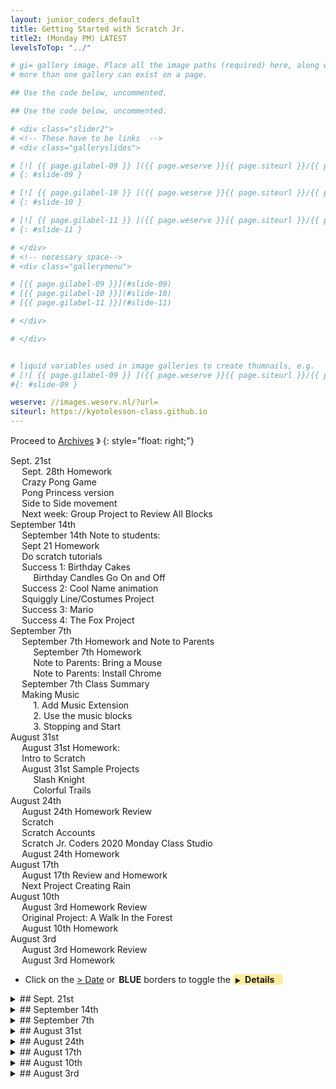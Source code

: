 ```yaml
---
layout: junior_coders_default
title: Getting Started with Scratch Jr.
title2: (Monday PM) LATEST
levelsToTop: "../"

# gi= gallery image. Place all the image paths (required) here, along with an (optional) label (goes above the image)then paste the raw markdown in teh appropriate place.
# more than one gallery can exist on a page.

## Use the code below, uncommented.

## Use the code below, uncommented.

# <div class="slider2">
# <!-- These have to be links  -->
# <div class="galleryslides">

# [![ {{ page.gilabel-09 }} ]({{ page.weserve }}{{ page.siteurl }}/{{ page.dir }}{{ page.giurl-09 }}&w=477 )](./{{ page.giurl-09 }}){: target="_blank"}
# {: #slide-09 }

# [![ {{ page.gilabel-10 }} ]({{ page.weserve }}{{ page.siteurl }}/{{ page.dir }}{{ page.giurl-10 }}&w=477 )](./{{ page.giurl-10 }}){: target="_blank"}
# {: #slide-10 }

# [![ {{ page.gilabel-11 }} ]({{ page.weserve }}{{ page.siteurl }}/{{ page.dir }}{{ page.giurl-11 }}&w=477 )](./{{ page.giurl-11 }}){: target="_blank"}
# {: #slide-11 }

# </div>
# <!-- necessary space-->
# <div class="gallerymenu">

# [{{ page.gilabel-09 }}](#slide-09) 
# [{{ page.gilabel-10 }}](#slide-10)  
# [{{ page.gilabel-11 }}](#slide-11) 

# </div>

# </div>


# liquid variables used in image galleries to create thumnails, e.g.
# [![ {{ page.gilabel-09 }} ]({{ page.weserve }}{{ page.siteurl }}/{{ page.dir }}{{ page.giurl-09 }}&w=477 )](./{{ page.giurl-09 }}){: target="_blank"}
#{: #slide-09 }

weserve: //images.weserv.nl/?url=
siteurl: https://kyotolesson-class.github.io
---
```



 
Proceed to [Archives](./a_mon0500pm-Archives.html) 》 
{: style="float: right;"}
<br clear="both">

<div id="toc">

* [Sept. 21st](#sept-21st)
  * [Sept. 28th Homework](#sept-28th-homework)
  * [Crazy Pong Game](#crazy-pong-game)
  * [Pong  Princess version](#pong-princess-version)
  * [Side to Side movement](#side-to-side-movement)
  * [Next week: Group Project to Review All Blocks](#next-week-group-project-to-review-all-blocks)
* [September 14th](#september-14th)
  * [September 14th Note to students:](#september-14th-note-to-students)
  * [Sept 21 Homework](#sept-21-homework)
  * [Do scratch tutorials](#do-scratch-tutorials)
  * [Success 1: Birthday Cakes](#success-1-birthday-cakes)
    * [Birthday Candles Go On and Off](#birthday-candles-go-on-and-off)
  * [Success 2: Cool Name animation](#success-2-cool-name-animation)
  * [Squiggly Line/Costumes Project](#squiggly-linecostumes-project)
  * [Success 3: Mario](#success-3-mario)
  * [Success 4: The Fox Project](#success-4-the-fox-project)
* [September 7th](#september-7th)
  * [September 7th Homework and Note to Parents](#september-7th-homework-and-note-to-parents)
    * [September 7th Homework](#september-7th-homework)
    * [Note to Parents: Bring a Mouse](#note-to-parents-bring-a-mouse)
    * [Note to Parents: Install Chrome](#note-to-parents-install-chrome)
  * [September 7th Class Summary](#september-7th-class-summary)
  * [Making Music](#making-music)
    * [1. Add Music Extension](#1-add-music-extension)
    * [2. Use the music blocks](#2-use-the-music-blocks)
    * [3. Stopping  and Start](#3-stopping-and-start)
* [August 31st](#august-31st)
  * [August 31st Homework:](#august-31st-homework)
  * [Intro to Scratch](#intro-to-scratch)
  * [August 31st Sample Projects](#august-31st-sample-projects)
    * [Slash Knight](#slash-knight)
    * [Colorful Trails](#colorful-trails)
* [August 24th](#august-24th)
  * [August 24th Homework Review](#august-24th-homework-review)
  * [Scratch](#scratch)
  * [Scratch Accounts](#scratch-accounts)
  * [Scratch Jr. Coders 2020 Monday Class Studio](#scratch-jr-coders-2020-monday-class-studio)
  * [August 24th Homework](#august-24th-homework)
* [August 17th](#august-17th)
  * [August 17th Review and Homework](#august-17th-review-and-homework)
  * [Next Project Creating Rain](#next-project-creating-rain)
* [August 10th](#august-10th)
  * [August 3rd Homework Review](#august-3rd-homework-review)
  * [Original Project: A Walk In the Forest](#original-project-a-walk-in-the-forest)
  * [August 10th Homework](#august-10th-homework)
* [August 3rd](#august-3rd)
  * [August 3rd Homework Review](#august-3rd-homework-review-1)
  * [August 3rd Homework](#august-3rd-homework)

</div>

* Click on the [> Date]() or <span style="color: var(--borderblue);  border-left: 9px solid var(--borderblue)!important;border-radius: 4px 4px; font-weight: bold; padding-left: 2px;">BLUE</span> borders to toggle the <span style="background-color:#ffeca0; border-left: 10px solid var(--borderblue) !important;border-radius: 4px 4px;"><b>  &nbsp;<span style="font-size: 70%">▶︎</span>&nbsp;&nbsp;Details&nbsp;&nbsp;&nbsp;&nbsp;</b></span>

<details>
<summary>## Sept. 21st
</summary>

## Sept. 21st

 
### Sept. 28th Homework

The homework is:

* Do one more tutorial
* Continue working on whatever projects you have started

### Crazy Pong Game

Today we focused on the Pong tutorial. We changed the background, and styled the ball and paddle.

<iframe src="https://scratch.mit.edu/projects/427629054/embed" allowtransparency="true" width="485" height="402" frameborder="0" scrolling="no" allowfullscreen></iframe>


The code also plays a sound if the ball touches the paddle.

![](https://i.imgur.com/pnpjaiy.jpg)

### Pong  Princess version

{% include giphy.html link="https://media.giphy.com/media/LKlYWuuvT8X8jNhK3K/" %} 


The ball moves at a diagonal, bouncing off the edges. It tells the the paddle (a princess!) when it has hit it.

![](https://i.imgur.com/dkOBG9i.jpg)


The paddle, in the form of a princess, follows the mouse with the set x to mouse x block. It also receives the message to speak.

![](https://i.imgur.com/SkdnaFx.jpg)


### Side to Side movement

Another project focused on adding many new characters. 

![](https://i.imgur.com/NBrGvHE.jpeg)

One character moves from side to side. It also knows how to bounce when it meets the dge. In addition, since it is going side to side, it wants a left-right rotation style (otherwise the character flips and comes back upside down),


![](https://i.imgur.com/A5MCaTQ.jpg)

### Next week: Group Project to Review All Blocks 

The kids are very excited to start coding games and other advanced projects. Next week we will make a group project where the focus will be learning how each block works. We will focus on movement blocks, and all the blocks we have used so far. This will help up be able to think about what is possible in Scratch and design our own games!!


</details>
 

<details>
<summary>## September 14th
</summary>

## September 14th


### September 14th Note to students: 

Today's class was a bit challenging. Everyone was very eager to explore new Scratch projects, but I understand and it was natural if you had the feeling that some things are a little hard still. Hang in there!! 

I really encourage you to try the tutorials before getting too far into your own big projects. Of course it is exciting that there are lots of fancy projects and games to make, but you have to walk before you can run. 

For me, the important thing is that everyone made a lot of progress individually in this class! You can be proud of what you did! These notes are to highlight and help you see the progress you made. 

Again, please try the tutorials!!! It really will help!

### Sept 21 Homework

The homework is to:

* Review the class notes
* Finish the Animate My Name Tutorial  
* Keep working you whatever projects you started

### Do scratch tutorials

I started the class by asking kids look at and copy the [animate a name tutorial](https://scratch.mit.edu/projects/editor/?tutorial=all) tutorial. Here is a slow video walkthrough:

{% include youtubelazy.html  videoID="8mcwvngI98U" %}


Most kids were very eager to start their own projects, so I had them work on the tutorial and went around the room to hear their ideas for their individual projects (as int he homework) before they started working on them.

### Success 1: Birthday Cakes

One success was making a birthday song/cake project. The project had two goals:

1. Making birthday candles light and unlight
2. Clicking dots to make the music stop and start

#### Birthday Candles Go On and Off

Small Dot sprites on the radio act as buttons. When you click the buttons, they turn the music on and off. 

![radio](https://i.imgur.com/q5NWd54.jpg)

The Cake sprite has 2 costumes.

![cake](https://i.imgur.com/a8WWROh.jpg)


The pink dot code makes the music play, and sends a message to the cake.  [](# "I corrected the student's project so the candles go out *after* the music plays."). The broadcast message block is just like the send message block in Scratch Jr., but more powerful.

![send message](https://i.imgur.com/thdqNMT.jpg)

When the cake gets the message, it changes costume. This make it seems the candles are going out.

![get message](https://i.imgur.com/ctYUBO0.jpg)

The red dot makes the music stop.

![stop music](https://i.imgur.com/IB9SwJh.jpg)

This is an excellent first project. Though you may have wanted to do more...it is a very good start. 

### Success 2: Cool Name animation

Letter sprites make the student's name appear sequentially. The key to this project is also using message blocks. On start, the letter sprites hide, wait, then each letter appears, waits, and tells the next to appear. 

![hide show broadcast](https://i.imgur.com/oF20zHM.jpg)

Continuing down the line, the sprites appear in sequence,

![start hide and when receive show  broadcast](https://i.imgur.com/Ic1XIle.jpg)

ending in a cool pair of sunglasses (my favorite touch!). 

![sunglasses](https://i.imgur.com/295we4t.jpg)
![hide show when receive](https://i.imgur.com/Zi1LNCL.jpg)

### Squiggly Line/Costumes Project

This emulated a more [advanced project](https://scratch.mit.edu/projects/418429641). Because of this, it was a bit tough, but they made a good start by using the "next costume" trick to change through a series of costumes. 


{% include giphy.html link="https://media.giphy.com/media/Q5dlB0kBckYD20Rgfl/" %} 

If you look at the original project this is exactly what it is, except repeated many times. The original project has 104 costumes!!

{% include giphy.html link="https://media.giphy.com/media/WsSDxggvsefJRAKLL3/" %}{: width="30%" height="400px"} 

<iframe src="https://scratch.mit.edu/projects/418429641/embed" allowtransparency="true" width="485" height="402" frameborder="0" scrolling="no" allowfullscreen></iframe>


These two are both great projects, and worth continuing!

### Success 3: Mario 

The king of all video games is of course Mario. Another student asked about how to make a character jump like Mario does. There is a simple way:

<pre class="blocks"><div class="scratchblocks"><svg version="1.1" width="173" height="102"><defs><filter id="bevelFilter" x0="-50%" y0="-50%" width="200%" height="200%"><feGaussianBlur result="blur-1" in="SourceAlpha" stdDeviation="1 1"></feGaussianBlur><feFlood result="flood-2" in="undefined" flood-color="#fff" flood-opacity="0.15"></feFlood><feOffset result="offset-3" in="blur-1" dx="1" dy="1"></feOffset><feComposite result="comp-4" operator="arithmetic" in="SourceAlpha" in2="offset-3" k2="1" k3="-1"></feComposite><feComposite result="comp-5" operator="in" in="flood-2" in2="comp-4"></feComposite><feFlood result="flood-6" in="undefined" flood-color="#000" flood-opacity="0.7"></feFlood><feOffset result="offset-7" in="blur-1" dx="-1" dy="-1"></feOffset><feComposite result="comp-8" operator="arithmetic" in="SourceAlpha" in2="offset-7" k2="1" k3="-1"></feComposite><feComposite result="comp-9" operator="in" in="flood-6" in2="comp-8"></feComposite><feMerge result="merge-10"><feMergeNode in="SourceGraphic"></feMergeNode><feMergeNode in="comp-5"></feMergeNode><feMergeNode in="comp-9"></feMergeNode></feMerge></filter><filter id="inputBevelFilter" x0="-50%" y0="-50%" width="200%" height="200%"><feGaussianBlur result="blur-1" in="SourceAlpha" stdDeviation="1 1"></feGaussianBlur><feFlood result="flood-2" in="undefined" flood-color="#fff" flood-opacity="0.15"></feFlood><feOffset result="offset-3" in="blur-1" dx="-1" dy="-1"></feOffset><feComposite result="comp-4" operator="arithmetic" in="SourceAlpha" in2="offset-3" k2="1" k3="-1"></feComposite><feComposite result="comp-5" operator="in" in="flood-2" in2="comp-4"></feComposite><feFlood result="flood-6" in="undefined" flood-color="#000" flood-opacity="0.7"></feFlood><feOffset result="offset-7" in="blur-1" dx="1" dy="1"></feOffset><feComposite result="comp-8" operator="arithmetic" in="SourceAlpha" in2="offset-7" k2="1" k3="-1"></feComposite><feComposite result="comp-9" operator="in" in="flood-6" in2="comp-8"></feComposite><feMerge result="merge-10"><feMergeNode in="SourceGraphic"></feMergeNode><feMergeNode in="comp-5"></feMergeNode><feMergeNode in="comp-9"></feMergeNode></feMerge></filter><filter id="inputDarkFilter" x0="-50%" y0="-50%" width="200%" height="200%"><feFlood result="flood-1" in="undefined" flood-color="#000" flood-opacity="0.2"></feFlood><feComposite result="comp-2" operator="in" in="flood-1" in2="SourceAlpha"></feComposite><feMerge result="merge-3"><feMergeNode in="SourceGraphic"></feMergeNode><feMergeNode in="comp-2"></feMergeNode></feMerge></filter><path d="M1.504 21L0 19.493 4.567 0h1.948l-.5 2.418s1.002-.502 3.006 0c2.006.503 3.008 2.01 6.517 2.01 3.508 0 4.463-.545 4.463-.545l-.823 9.892s-2.137 1.005-5.144.696c-3.007-.307-3.007-2.007-6.014-2.51-3.008-.502-4.512.503-4.512.503L1.504 21z" fill="#3f8d15" id="greenFlag"></path><path d="M6.724 0C3.01 0 0 2.91 0 6.5c0 2.316 1.253 4.35 3.14 5.5H5.17v-1.256C3.364 10.126 2.07 8.46 2.07 6.5 2.07 4.015 4.152 2 6.723 2c1.14 0 2.184.396 2.993 1.053L8.31 4.13c-.45.344-.398.826.11 1.08L15 8.5 13.858.992c-.083-.547-.514-.714-.963-.37l-1.532 1.172A6.825 6.825 0 0 0 6.723 0z" fill="#fff" id="turnRight"></path><path d="M3.637 1.794A6.825 6.825 0 0 1 8.277 0C11.99 0 15 2.91 15 6.5c0 2.316-1.253 4.35-3.14 5.5H9.83v-1.256c1.808-.618 3.103-2.285 3.103-4.244 0-2.485-2.083-4.5-4.654-4.5-1.14 0-2.184.396-2.993 1.053L6.69 4.13c.45.344.398.826-.11 1.08L0 8.5 1.142.992c.083-.547.514-.714.963-.37l1.532 1.172z" fill="#fff" id="turnLeft"></path><path d="M0 0L4 4L0 8Z" fill="#111" id="addInput"></path><path d="M4 0L4 8L0 4Z" fill="#111" id="delInput"></path><g id="loopArrow"><path d="M8 0l2 -2l0 -3l3 0l-4 -5l-4 5l3 0l0 3l-8 0l0 2" fill="#000" opacity="0.3"></path><path d="M8 0l2 -2l0 -3l3 0l-4 -5l-4 5l3 0l0 3l-8 0l0 2" fill="#fff" opacity="0.9" transform="translate(-1 -1)"></path></g></defs><g><g transform="translate(0 0)"><g transform="translate(2 0)"><path d="M 0 12 L 0 12 A 80 80 0 0 1 80 10 L 166 10 L 169 13 L 169 30 L 166 33 L 27 33 L 24 36 L 16 36 L 13 33 L 3 33 L 0 30 Z" class="sb-events sb-bevel"></path><text x="0" y="10" class="sb-label " transform="translate(6 16)">when</text><g transform="translate(38 15)"><g width="58" height="14" class="sb-input sb-input-dropdown"><rect x="0" y="0" width="58" height="14" class="sb-events sb-darker"></rect></g><text x="0" y="10" class="sb-label sb-literal-dropdown" transform="translate(4 0)">up arrow</text><polygon points="7 0 3.5 4 0 0" fill="#000" opacity="0.6" transform="translate(48 5)"></polygon></g><text x="0" y="10" class="sb-label " transform="translate(100 16)">key</text><text x="0" y="10" class="sb-label " transform="translate(122 16)">pressed</text></g><g transform="translate(2 33)"><path d="M 0 3 L 3 0 L 13 0 L 16 3 L 24 3 L 27 0 L 93 0 L 96 3 L 96 19 L 93 22 L 27 22 L 24 25 L 16 25 L 13 22 L 3 22 L 0 19 Z" class="sb-motion sb-bevel"></path><text x="0" y="10" class="sb-label " transform="translate(6 5)">change</text><text x="0" y="10" class="sb-label " transform="translate(47 5)">y</text><text x="0" y="10" class="sb-label " transform="translate(57 5)">by</text><g transform="translate(73 4)"><rect x="0" y="0" width="17" height="14" class="sb-input sb-input-string"></rect><text x="0" y="10" class="sb-label sb-literal-string" transform="translate(4 0)">10</text></g></g><g transform="translate(2 55)"><path d="M 0 3 L 3 0 L 13 0 L 16 3 L 24 3 L 27 0 L 77 0 L 80 3 L 80 19 L 77 22 L 27 22 L 24 25 L 16 25 L 13 22 L 3 22 L 0 19 Z" class="sb-control sb-bevel"></path><text x="0" y="10" class="sb-label " transform="translate(6 5)">wait</text><g transform="translate(32 4)"><path d="M 6.5 0 L 8.5 0 A 6.5 6.5 0 0 1 8.5 13 L 6.5 13 A 6.5 6.5 0 0 1 6.5 0 Z" class="sb-input sb-input-number"></path><text x="0" y="10" class="sb-label sb-literal-number" transform="translate(5 0)">1</text></g><text x="0" y="10" class="sb-label " transform="translate(51 5)">secs</text></g><g transform="translate(2 77)"><path d="M 0 3 L 3 0 L 13 0 L 16 3 L 24 3 L 27 0 L 99 0 L 102 3 L 102 19 L 99 22 L 27 22 L 24 25 L 16 25 L 13 22 L 3 22 L 0 19 Z" class="sb-motion sb-bevel"></path><text x="0" y="10" class="sb-label " transform="translate(6 5)">change</text><text x="0" y="10" class="sb-label " transform="translate(47 5)">y</text><text x="0" y="10" class="sb-label " transform="translate(57 5)">by</text><g transform="translate(73 4)"><rect x="0" y="0" width="23" height="14" class="sb-input sb-input-string"></rect><text x="0" y="10" class="sb-label sb-literal-string" transform="translate(4 0)">-10</text></g></g></g></g></svg></div></pre>

Of course there are more complicated ways that include moving forwards and gravity and other things, but as a beginning, this is a start.

Another important element of a Mario game is how to move the background. Using series of costumes this can look very smooth, but it takes a while to understand [how to do it](https://scratch.mit.edu/projects/76150/).

<iframe src="https://scratch.mit.edu/projects/76150/embed" allowtransparency="true" width="485" height="402" frameborder="0" scrolling="no" allowfullscreen></iframe>


### Success 4: The Fox Project

The Animate My Name tutorial seems very simple, it has a lot fo room for development. One student patiently followed the tutorial to create an alphabet beatbox. They added a background and the letters FOX. Pressing the letter F made music play, and the other letters changed color when touched.

![play music](https://i.imgur.com/dXcq0qC.jpg)

![change color](https://i.imgur.com/6Lb1kuh.jpg)

We had a lot of fun dancing to the music!!!

This project has room for development. For example, the colors of the characters could change when the music changes. That would be very flashy. The limit is your imagination.

</details>


<details>
<summary>## September 7th
</summary>

## September 7th

### September 7th Homework and Note to Parents

#### September 7th Homework

1. *On paper* (**NOT IN SCRATCH**) make a plan for a project you want to do in Scratch. 
  For example:
   1. What is the goal of the game/project? How do you succeed? What are the challenges? What is the story?
   2. What are the actions that players can take using the mouse and keyboard? 
   3. What sprites are there? Who are the actors and what are the objects you need?
   4. What backdrops do you need? What are the settings (places) where things happen?
2. (Optional) If you want to work in scratch, make improvements to the Colorful Trails Project. Show me what you can do! Do your best to figure out on your own things such as how to:
   1. Add buttons that do things
   2. Add music and sounds
   3. Add additional movements
   4. Add/Change costumes and backdrops.
   5. Create a second screen?
3. (Optional) There were lots of new ideas last week. It would be a good idea to review (at least the pictures of) what we did in class (below). Can you do everything we covered (see below)? 

#### Note to Parents: Bring a Mouse
Some children struggled using touchpads. I recommend having children **bring a computer mouse** to class.

#### Note to Parents: Install Chrome
Students are using different browsers. To avoid confusion we are wondering, if possible, if parents could **install Chrome** on their child's computer. Here is the [download link](https://support.google.com/chrome/answer/95346). 



### September 7th Class Summary

Today I began with a rough overview of Scratch:

We covered, briefly, how to:
* add a costume to the background and sprites
* save and import a photo.
* make sprites speak
* add music extension
* press a key (`b`) to [change the background](https://i.imgur.com/u2PdPmu.jpg)
![change the background](https://i.imgur.com/u2PdPmu.jpg)
* press a key (`s`) to [play sounds](https://i.imgur.com/K0QXkIn.jpg)
![play sounds](https://i.imgur.com/K0QXkIn.jpg)
* Say words [in different languages and accents](https://i.imgur.com/6dUphu8.jpg)
![in different languages and accents](https://i.imgur.com/6dUphu8.jpg)

A lot of new information, so we will go over all this again as the class continues.

### Making Music 
*Note that sounds and music are different for scratch. Sounds are recorded, music is played.*
#### 1. Add Music Extension
To make music using instruments you have to add [music extension](https://media.giphy.com/media/QTmDHXHASop0qWUDFn/giphy.gif)

{% include giphy.html link="https://media.giphy.com/media/QTmDHXHASop0qWUDFn/" %} 

#### 2. Use the music blocks
Then music blocks appear at the bottom of the block section and you can use them just like the sound blocks:

![play music](https://i.imgur.com/44g6H5Y.jpg)


* remember, the music blocks and the sound blocks are different!!

#### 3. Stopping  and Start
The question "how to make the music stop" came up. One "quick" way to make the music stop is to set volume to zero by [pressing a key](https://i.imgur.com/LkwBOiN.jpg):

![stop music by setting volume to 0%](https://i.imgur.com/LkwBOiN.jpg) 

This doesn't work too well. To do it properly though is a bit difficult!!!! It requires the "[forever repeat until costume trick](https://i.imgur.com/2FneO4Y.jpg)".

![stop music forever repeat until costume trick](https://i.imgur.com/2FneO4Y.jpg)

I will explain this in a future class!



</details>
 

<details>
<summary>## August 31st
</summary>

## August 31st


### August 31st Homework:

The homework is to look inside the Colorful Trails Project (see below) and think about:

1. How could we make Colorful Trails more interesting? (e.g. make it slower, add music, etc.)
2. How could we add more characters and backgrounds
3. How to make it so if I press "c" it clears the board.

Here is my [example remix](https://scratch.mit.edu/projects/421636996/). Loot at how I:

* changed the costumes to letters to spell out my name
* added music 
* added buttons to stop and go:

<iframe src="https://scratch.mit.edu/projects/421636996/embed" allowtransparency="true"  width="485" height="485" frameborder="0" scrolling="no" allowfullscreen></iframe>


### Intro to Scratch 

Today I gave a basic outline of the scratch website. I explained how to: 

* Find your User ID, Stuff, and mailbox

You can see in the picture below how to get **your profile** page, **your stuff** page, **account settings**, and how to **sign out**. The folder icon (With the orange S) also goes to **your stuff**.


![folder in the upper right](https://i.imgur.com/vN7VHRa.jpg)


* Find the [Jr. Coders 2020 Monday Class Studio](https://scratch.mit.edu/studios/27394220/) 


On your profile page is a section called "Studios I'm Following". I have  added the  [Jr. Coders Monday studio](https://scratch.mit.edu/studios/27394220/) is where I will occasionally post assignments and other items for the class. 

![profile ](https://i.imgur.com/lFK8l6t.jpg)


* Go to My Stuff

The **my stuff** page is where your projects and studios are found. You can see buttons (top right) for creating **new projects**, **new studios**.

![](https://i.imgur.com/ThRgNql.jpg)

* Remix, add to studio, favorite, see inside

From project pages you can:

1. Remix: Make your own copy of a project so you can edit it
2. Add a project to a studio, which is a way of collecting projects you like.
3. Favorite: This is another way to collect projects. This also appears on the **your stuff** page. 
4. See inside: This allows you to look at the code inside a project.
5. Run the project: Click one of the green flags.
6. Stop a project: click the red stop sign.
![project page](https://i.imgur.com/B5ySkDH.jpg)


### August 31st Sample Projects 

#### Slash Knight 
We opened some sample projects. [Slash Knight](https://scratch.mit.edu/projects/419503825/) was especially popular.

<iframe src="https://scratch.mit.edu/projects/419503825/embed" allowtransparency="true"  width="485" height="485" frameborder="0" scrolling="no" allowfullscreen></iframe>

#### Colorful Trails
Another popular project was the [Colorful Trails Project](https://scratch.mit.edu/projects/10001052/).

<iframe src="https://scratch.mit.edu/projects/10001052/embed" allowtransparency="true"  width="485" height="485" frameborder="0" scrolling="no" allowfullscreen></iframe>


Kids made a remix of it, and we did a preliminary review of how to:

* create new backgrounds and characters 
* save our projects and the 
* different blocks 
  
without going into too much detail. 

</details>


<details>
<summary>## August 24th 
</summary>

## August 24th 


### August 24th Homework Review 

We did a brief review of what kids had been working on for the week based on the Walk Though the Forest project. I had planned to work on the Creating Rain Project (as I said last week), I told students that we might transition to using Scratch. The kids were very excited to see what it was like, so that became the focus of the day. 

### Scratch

Scratch is web based. We visited [the scratch website](http://scratch.mit.edu) and by pressing the "Create" button students could start exploring. Kids were very interested in choosing sprites: 

![choosing](https://i.imgur.com/ImoUoyE.jpg){: target="_blank_"}

and editing sprites: 

![editing](https://i.imgur.com/NpAvJPh.jpg){: target="_blank_"}

### Scratch Accounts

To make it easier to manage the student accounts I have created accounts and passwords for each student. These will be send to each student separately. Once you have your login information, [login to the scratch website](http://scratch.mit.edu){: target="_blank_"} using the id and password. 

### Scratch Jr. Coders 2020 Monday Class Studio

Scratch lets you group related projects into Studios. I have created a studio just for the Jr. Coders 2020 Monday Class. For the student accounts I have set them to ["follow" this studio](https://scratch.mit.edu/studios/27394220/){: target="_blank_"}. 

Inside the studio you can see [my Sample Shared Project](https://scratch.mit.edu/projects/420090077/){: target="_blank_"}. We will look at this more closely next class, but here you can see how it looks:

<iframe src="https://scratch.mit.edu/projects/420090077/embed" allowtransparency="true" width="485" height="485" frameborder="0" scrolling="no" allowfullscreen></iframe>


### August 24th Homework 

For the next few weeks we will do a combination of finishing Scratch Jr. and Starting Scratch. The homework is to:

* Finish any Scratch Jr. projects you are working on
* Visit and/or Log into Scratch and start exploring and playing. 

</details>

<details>
<summary>## August 17th 
</summary>

## August 17th 

### August 17th Review and Homework 

There were only 2 kids today, so we just continued to work on the Walk throught the forest project. The main idea of the project is that the character just continues to walk along on one screen and things come along and happen to him. The extended video below shows what I mean. See how the poison rain comes and he is touched by it. Some ideas of what could happen next:

* A mountain comes and he has to climb it.
* A fairy comes and offers him a glass of water.
* Many flies come and chase him out of the screen into another screen, or into a river.

Add your own!! 


{% include niceimage-galleryNoTableweserveGifsNoLink.html folder="/images/2020-08-17/" %}

### Next Project Creating Rain

Once we finish this project we will learn how to make rain.

{% include youtubelazy.html  videoID="0wJYLXfESJ4" %}

</details>

<details>
<summary>## August 10th 
</summary>

## August 10th

### August 3rd Homework Review

As usual, we review the homework. The main goal of the project was to show how to create the illusion of movement using moving characters and screen transitions. 

### Original Project: A Walk In the Forest 
I created the A Walk In the Forest Project to help reinforce that idea. The project creates the illusion of continuous motion by having characters moving continuously behind a fixed character. I showed the students the project and their first challenge was to recreate the project. They had to discover:

* Adding 3 grass elements to the bottom of the screen and having them move right continuously makes it look like the cat is moving.
* Adding several trees also moving makes it look like he is walking in a forest. 

The next stage was making it look like he is coming out of the forest:

* The trees run through a few 20 step loops, one loop for each time across the screen.
* At the end, each tree has to move just the right amount to get to the left edge of the screen before disappearing.
* This takes a little math. They have to find the starting position of each tree, and add just that amount to the motion, then disappear.

{% include niceimage-galleryNoTableweserveGifsNoLink.html folder="/images/2020-08-10/" %}


### August 10th Homework
The homework is to now make the cat move onto a new environment, such as having rain appear (you can just see it start to happen in the image above), or animals flying. How can you make these appear at just the right moment, and make it seems like the cat is walking through them? Good luck!

Here is a full example. Notice how the clouds appear. For example, another character might appear from the right, and the two characters might fight in the center, then the character could move on. 

{% include niceimage-galleryNoTableweserveGifsNoLink.html folder="/images/2020-08-17/" %}


</details>

<details>
<summary>## August 3rd
</summary>

##  August 3rd 

### August 3rd Homework Review 


We reviewed Flying Project Homework. Some kids used the same background, but some chose a night scene or other scene. Most kids were able to create the first screen with ease, so we moved on to how to create the cool "rising into the sky" effect. 

First we tried it with the kids just looking at the result and trying to code it without any help. Then I helped overcome problems, and gave suggestions on how to improve it.

The transition involves several steps:

1. The [P1 Pilot](#imagegallery2-Y2R13Flying-P1_Pilot) is touched and he rises to the top of the screen and disappears. 

2. The second screen appears. the [P2 Pilot](#imagegallery2-Y2R13Flying-P2_Pilot)  is flying up in the air though the tops of the [P2 Trees](#imagegallery2-Y2R13Flying-P2_Tree3).

3. The key is that this background screen is the *visual continuation* of the screen below it. This creates the effect of rising into the sky.

4. To make the effect clearer, the top of the trees in screen one (these are part of the background) are added to the bottom of screen two (these are characters). 

5. When we get to screen 2, these [P2 Trees4](#imagegallery2-Y2R13Flying-P2_Tree4) go down, making it look like we are rising into the sky above the trees.

6. The effect is better when the trees go down slowly, and disappear at different times. 

7. We spent a lot of time figuring out how to draw [P2 Clouds2](#imagegallery2-Y2R13Flying-P2_Cloud2)   using circles. I didn't quite finish this but explained the basic idea. Drawing a circle with a border covered by a circle without creates the cloud shape in the project.

8. I also discussed how to make small stars by drawing a small line with just two dots and bringing the dots just over each other. This was used by one of the students who was using a night background.

9. You can see how the effect is created in the gallery below.


{% include niceimage-galleryNoTableweserveGifsNoLink.html folder="/scratchProjects/Y2R13Flying/" %}

### August 3rd Homework

Now that we know how to make the "rising up" effect, you can finish making the Flying Project. That is the homework. Can you make the the plane fly up in screens 1, 2, 3, and then back down using screens 3, 4, 1?

* Next class: We work on using the same effect in other ways.



</details>





<!-- <div class="bottomSpacer">

</div> -->